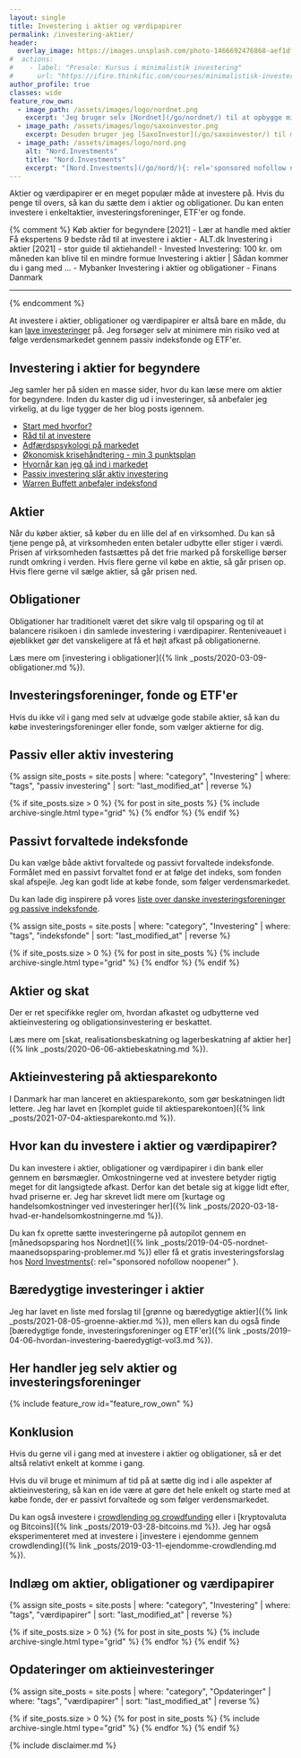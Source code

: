 ```yaml
---
layout: single
title: Investering i aktier og værdipapirer
permalink: /investering-aktier/
header:
  overlay_image: https://images.unsplash.com/photo-1466692476868-aef1dfb1e735?ixlib=rb-1.2.1&ixid=eyJhcHBfaWQiOjEyMDd9&auto=format&fit=crop&w=1900&q=5
#  actions:
#    - label: "Presale: Kursus i minimalistik investering"
#      url: "https://ifire.thinkific.com/courses/minimalistisk-investering"
author_profile: true
classes: wide
feature_row_own:
  - image_path: /assets/images/logo/nordnet.png
    excerpt: 'Jeg bruger selv [Nordnet](/go/nordnet/) til at opbygge min portefølje via deres kurtagefri månedsopsparing og aldersopsparingen.'
  - image_path: /assets/images/logo/saxoinvestor.png
    excerpt: Desuden bruger jeg [SaxoInvestor](/go/saxoinvestor/) til min aktiesparekonto og handel uden minimumskurtage.'
  - image_path: /assets/images/logo/nord.png
    alt: "Nord.Investments"
    title: "Nord.Investments"
    excerpt: "[Nord.Investments](/go/nord/){: rel='sponsored nofollow noopener' } er en investeringsrobot, som ud fra din risikoprofil automatisk sætter dine investeringer op for et relativt lille beløb. De tilbyder et [gratis investeringsforslag](/go/nord/){: rel='sponsored nofollow noopener' }."
---
```


Aktier og værdipapirer er en meget populær måde at investere på. Hvis du penge til overs, så kan du sætte dem i aktier og obligationer. Du kan enten investere i enkeltaktier, investeringsforeninger, ETF'er og fonde. 

{% comment %}
Køb aktier for begyndere [2021] - Lær at handle med aktier
Få ekspertens 9 bedste råd til at investere i aktier - ALT.dk
Investering i aktier [2021] - stor guide til aktiehandel! - Invested 
Investering: 100 kr. om måneden kan blive til en mindre formue
Investering i aktier | Sådan kommer du i gang med ... - Mybanker
Investering i aktier og obligationer - Finans Danmark

***
{% endcomment %}

At investere i aktier, obligationer og værdipapirer er altså bare en måde, du kan [lave investeringer](/investering/) på. Jeg forsøger selv at minimere min risiko ved at følge verdensmarkedet gennem passiv indeksfonde og ETF'er.

## Investering i aktier for begyndere

Jeg samler her på siden en masse sider, hvor du kan læse mere om aktier for begyndere. Inden du kaster dig ud i investeringer, så anbefaler jeg virkelig, at du lige tygger de her blog posts igennem.

- [Start med hvorfor?](/start-med-hvorfor/)
- [Råd til at investere](/raad-til-investeringer/)
- [Adfærdspsykologi på markedet](/adfaerdspsykologi-aktiemarkedet/)
- [Økonomisk krisehåndtering - min 3 punktsplan](/kriseplan/)
- [Hvornår kan jeg gå ind i markedet](/hvornaar-ind-i-markedet/)
- [Passiv investering slår aktiv investering](/passiv-investering-slaar-aktiv/)
- [Warren Buffett anbefaler indeksfond](/warren-buffett-anbefaler-passive-indekser/)

## Aktier 

Når du køber aktier, så køber du en lille del af en virksomhed. Du kan så tjene penge på, at virksomheden enten betaler udbytte eller stiger i værdi. Prisen af virksomheden fastsættes på det frie marked på forskellige børser rundt omkring i verden. Hvis flere gerne vil købe en aktie, så går prisen op. Hvis flere gerne vil sælge aktier, så går prisen ned.

## Obligationer

Obligationer har traditionelt været det sikre valg til opsparing og til at balancere risikoen i din samlede investering i værdipapirer. Renteniveauet i øjeblikket gør det vanskeligere at få et højt afkast på obligationerne.

Læs mere om [investering i obligationer]({% link _posts/2020-03-09-obligationer.md %}).

## Investeringsforeninger, fonde og ETF'er

Hvis du ikke vil i gang med selv at udvælge gode stabile aktier, så kan du købe investeringsforeninger eller fonde, som vælger aktierne for dig.

## Passiv eller aktiv investering

<div class="feature__wrapper">

{% assign site_posts = site.posts | where: "category", "Investering" | where: "tags", "passiv investering" | sort: "last_modified_at" | reverse %}

{% if site_posts.size > 0 %}
  {% for post in site_posts %}
    {% include archive-single.html type="grid" %}
  {% endfor %}
{% endif %}

</div>

## Passivt forvaltede indeksfonde

Du kan vælge både aktivt forvaltede og passivt forvaltede indeksfonde. Formålet med en passivt forvaltet fond er at følge det indeks, som fonden skal afspejle. Jeg kan godt lide at købe fonde, som følger verdensmarkedet.

Du kan lade dig inspirere på vores [liste over danske investeringsforeninger og passive indeksfonde](/danske-investeringsforeninger-med-passive-indeksfonde/).

<div class="feature__wrapper">

{% assign site_posts = site.posts | where: "category", "Investering" | where: "tags", "indeksfonde" | sort: "last_modified_at" | reverse %}

{% if site_posts.size > 0 %}
  {% for post in site_posts %}
    {% include archive-single.html type="grid" %}
  {% endfor %}
{% endif %}

</div>

## Aktier og skat

Der er ret specifikke regler om, hvordan afkastet og udbytterne ved aktieinvestering og obligationsinvestering er beskattet.

Læs mere om [skat, realisationsbeskatning og lagerbeskatning af aktier her]({% link _posts/2020-06-06-aktiebeskatning.md %}).

## Aktieinvestering på aktiesparekonto

I Danmark har man lanceret en aktiesparekonto, som gør beskatningen lidt lettere. Jeg har lavet en [komplet guide til aktiesparekontoen]({% link _posts/2021-07-04-aktiesparekonto.md %}).

## Hvor kan du investere i aktier og værdipapirer?

Du kan investere i aktier, obligationer og værdipapirer i din bank eller gennem en børsmægler. Omkostningerne ved at investere betyder rigtig meget for dit langsigtede afkast. Derfor kan det betale sig at kigge lidt efter, hvad priserne er. Jeg har skrevet lidt mere om [kurtage og handelsomkostninger ved investeringer her]({% link _posts/2020-03-18-hvad-er-handelsomkostningerne.md %}).

Du kan fx oprette sætte investeringerne på autopilot gennem en [månedsopsparing hos Nordnet]({% link _posts/2019-04-05-nordnet-maanedsopsparing-problemer.md %}) eller få et gratis investeringsforslag hos [Nord Investments](/go/nord/){: rel="sponsored nofollow noopener" }.

## Bæredygtige investeringer i aktier

Jeg har lavet en liste med forslag til [grønne og bæredygtige aktier]({% link _posts/2021-08-05-groenne-aktier.md %}), men ellers kan du også finde [bæredygtige fonde, investeringsforeninger og ETF'er]({% link _posts/2019-04-06-hvordan-investering-baeredygtigt-vol3.md %}).

## Her handler jeg selv aktier og investeringsforeninger

{% include feature_row id="feature_row_own" %}

## Konklusion

Hvis du gerne vil i gang med at investere i aktier og obligationer, så er det altså relativt enkelt at komme i gang.

Hvis du vil bruge et minimum af tid på at sætte dig ind i alle aspekter af aktieinvestering, så kan en ide være at gøre det hele enkelt og starte med at købe fonde, der er passivt forvaltede og som følger verdensmarkedet.

Du kan også investere i [crowdlending og crowdfunding](/crowdlending/) eller i [kryptovaluta og Bitcoins]({% link _posts/2019-03-28-bitcoins.md %}). Jeg har også eksperimenteret med at investere i [investere i ejendomme gennem crowdlending]({% link _posts/2019-03-11-ejendomme-crowdlending.md %}).

## Indlæg om aktier, obligationer og værdipapirer

<div class="feature__wrapper">

{% assign site_posts = site.posts | where: "category", "Investering" | where: "tags", "værdipapirer" | sort: "last_modified_at" | reverse %}

{% if site_posts.size > 0 %}
  {% for post in site_posts %}
    {% include archive-single.html type="grid" %}
  {% endfor %}
{% endif %}

</div>

## Opdateringer om aktieinvesteringer

<div class="feature__wrapper">

{% assign site_posts = site.posts | where: "category", "Opdateringer" | where: "tags", "værdipapirer" | sort: "last_modified_at" | reverse %}

{% if site_posts.size > 0 %}
  {% for post in site_posts %}
    {% include archive-single.html type="grid" %}
  {% endfor %}
{% endif %}

</div>

{% include disclaimer.md %}
